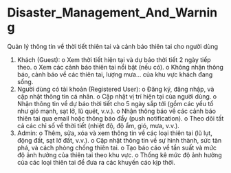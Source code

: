 # Disaster_Management_And_Warning
Quản lý thông tin về thời tiết thiên tai và cảnh báo thiên tai cho người dùng
1.	Khách (Guest):
o	Xem thời tiết hiện tại và dự báo thời tiết 2 ngày tiếp theo.
o	Xem các cảnh báo thiên tai nổi bật (nếu có).
o	Không nhận thông báo, cảnh báo về các thiên tai, lượng mưa... của khu vực khách đang sống.
2.	Người dùng có tài khoản (Registered User):
o	Đăng ký, đăng nhập, và cập nhật thông tin cá nhân.
o	Cập nhật vị trí hiện tại của người dùng.
o	Nhận thông tin về dự báo thời tiết cho 5 ngày sắp tới (gồm các yếu tố như gió mạnh, sạt lở, lũ quét, v.v.).
o	Nhận thông báo về các cảnh báo thiên tai qua email hoặc thông báo đẩy (push notification).
o	Theo dõi tất cả các chỉ số về thời tiết (nhiệt độ, độ ẩm, gió, mưa, v.v.).
3.	Admin:
o	Thêm, sửa, xóa và xem thông tin về các loại thiên tai (lũ lụt, động đất, sạt lở đất, v.v.).
o	Cập nhật thông tin về sự hình thành, sức tàn phá, và cách phòng chống thiên tai.
o	Tạo báo cáo về tần suất và mức độ ảnh hưởng của thiên tai theo khu vực.
o	Thống kê mức độ ảnh hưởng của các loại thiên tai để đưa ra các khuyến cáo kịp thời.

